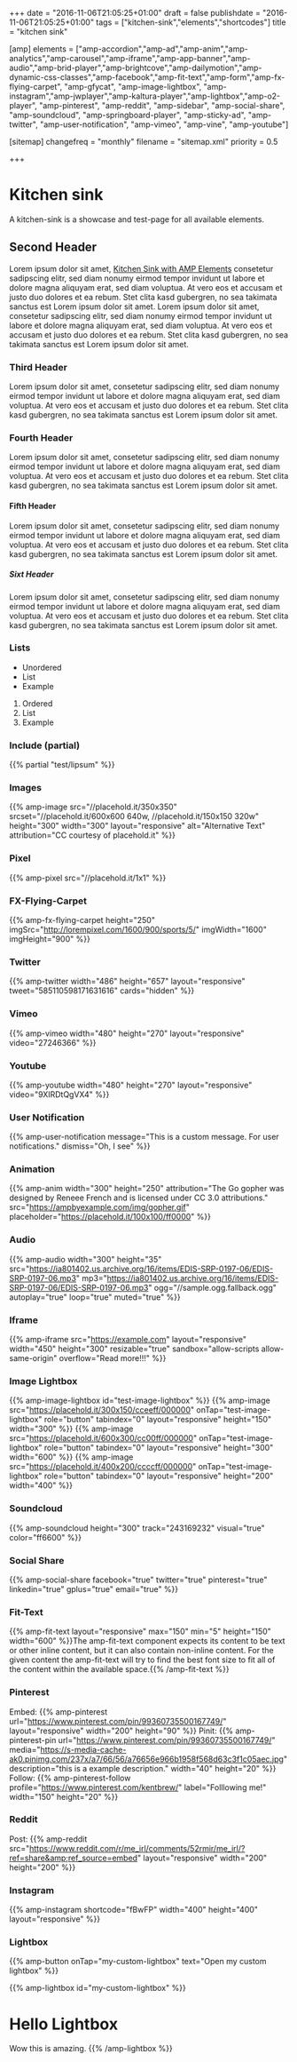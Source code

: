 +++
date = "2016-11-06T21:05:25+01:00"
draft = false
publishdate = "2016-11-06T21:05:25+01:00"
tags = ["kitchen-sink","elements","shortcodes"]
title = "kitchen sink"

[amp]
    elements = ["amp-accordion","amp-ad","amp-anim","amp-analytics","amp-carousel","amp-iframe","amp-app-banner","amp-audio","amp-brid-player","amp-brightcove","amp-dailymotion","amp-dynamic-css-classes","amp-facebook","amp-fit-text","amp-form","amp-fx-flying-carpet", "amp-gfycat", "amp-image-lightbox", "amp-instagram","amp-jwplayer","amp-kaltura-player","amp-lightbox","amp-o2-player", "amp-pinterest", "amp-reddit", "amp-sidebar", "amp-social-share", "amp-soundcloud", "amp-springboard-player", "amp-sticky-ad", "amp-twitter", "amp-user-notification", "amp-vimeo", "amp-vine", "amp-youtube"]
    
[sitemap]
  changefreq = "monthly"
  filename = "sitemap.xml"
  priority = 0.5

+++

# Kitchen sink
A kitchen-sink is a showcase and test-page for all available elements.

## Second Header
Lorem ipsum dolor sit amet, [Kitchen Sink with AMP Elements](/kitchen-sink) consetetur sadipscing elitr, sed diam nonumy eirmod tempor invidunt ut labore et dolore magna aliquyam erat, sed diam voluptua. At vero eos et accusam et justo duo dolores et ea rebum. Stet clita kasd gubergren, no sea takimata sanctus est Lorem ipsum dolor sit amet. Lorem ipsum dolor sit amet, consetetur sadipscing elitr, sed diam nonumy eirmod tempor invidunt ut labore et dolore magna aliquyam erat, sed diam voluptua. At vero eos et accusam et justo duo dolores et ea rebum. Stet clita kasd gubergren, no sea takimata sanctus est Lorem ipsum dolor sit amet.

### Third Header
Lorem ipsum dolor sit amet, consetetur sadipscing elitr,  sed diam nonumy eirmod tempor invidunt ut labore et dolore magna aliquyam erat, sed diam voluptua. At vero eos et accusam et justo duo dolores et ea rebum. Stet clita kasd gubergren, no sea takimata sanctus est Lorem ipsum dolor sit amet.

### Fourth Header
Lorem ipsum dolor sit amet, consetetur sadipscing elitr, sed diam nonumy eirmod tempor invidunt ut labore et dolore magna aliquyam erat, sed diam voluptua. At vero eos et accusam et justo duo dolores et ea rebum. Stet clita kasd gubergren, no sea takimata sanctus est Lorem ipsum dolor sit amet.

#### Fifth Header
Lorem ipsum dolor sit amet, consetetur sadipscing elitr, sed diam nonumy eirmod tempor invidunt ut labore et dolore magna aliquyam erat, sed diam voluptua. At vero eos et accusam et justo duo dolores et ea rebum. Stet clita kasd gubergren, no sea takimata sanctus est Lorem ipsum dolor sit amet.

##### Sixt Header
Lorem ipsum dolor sit amet, consetetur sadipscing elitr, sed diam nonumy eirmod tempor invidunt ut labore et dolore magna aliquyam erat, sed diam voluptua. At vero eos et accusam et justo duo dolores et ea rebum. Stet clita kasd gubergren, no sea takimata sanctus est Lorem ipsum dolor sit amet.

### Lists

 - Unordered
 - List
 - Example
 
 1. Ordered
 2. List
 3. Example
 
### Include (partial)
{{% partial "test/lipsum" %}}
 
### Images

{{% amp-image src="//placehold.it/350x350" srcset="//placehold.it/600x600 640w, //placehold.it/150x150 320w" height="300" width="300" layout="responsive" alt="Alternative Text" attribution="CC courtesy of placehold.it" %}}

### Pixel

{{% amp-pixel src="//placehold.it/1x1" %}}


### FX-Flying-Carpet
{{% amp-fx-flying-carpet height="250" imgSrc="http://lorempixel.com/1600/900/sports/5/" imgWidth="1600" imgHeight="900" %}}


<!--### Adsense-->

<!--{{% amp-adsense width="300" height="250" slot="7046626912" %}}-->
<!--{{% amp-adsense width="320" height="50" slot="7046626912" sticky="true" %}}-->

### Twitter

{{% amp-twitter width="486" height="657" layout="responsive" tweet="585110598171631616" cards="hidden" %}}

### Vimeo

{{% amp-vimeo width="480" height="270" layout="responsive" video="27246366" %}}

### Youtube

{{% amp-youtube width="480" height="270" layout="responsive" video="9XIRDtQgVX4" %}}

### User Notification

{{% amp-user-notification message="This is a custom message. For user notifications." dismiss="Oh, I see" %}}

### Animation

{{% amp-anim width="300" height="250" attribution="The Go gopher was designed by Reneee French and is licensed under CC 3.0 attributions." src="https://ampbyexample.com/img/gopher.gif" placeholder="https://placehold.it/100x100/ff0000" %}}

### Audio

{{% amp-audio width="300" height="35" src="https://ia801402.us.archive.org/16/items/EDIS-SRP-0197-06/EDIS-SRP-0197-06.mp3" mp3="https://ia801402.us.archive.org/16/items/EDIS-SRP-0197-06/EDIS-SRP-0197-06.mp3" ogg="//sample.ogg.fallback.ogg" autoplay="true" loop="true" muted="true" %}}

<!--### Facebook-->

<!--{{% amp-facebook width="300" height="400" href="https://www.facebook.com/zuck/posts/10102593740125791" layout="responsive" %}}-->
<!--{{% amp-facebook-video width="680" height="400" href="https://www.facebook.com/zuck/videos/10102509264909801/" layout="responsive" %}}-->

<!--### Brid-Player-->

<!--{{% amp-brid-player partner="264" player="4144" video="13663" width="480" height="270" layout="responsive" %}}-->
<!--{{% amp-brid-player partner="264" player="4144" playlist="1220" width="480" height="270" layout="responsive" %}} -->

<!--### Brightcove-->

<!--{{% amp-brightcove account="906043040001" video="1401169490001" player="180a5658-8be8-4f33-8eba-d562ab41b40c" width="480" height="270" layout="responsive" %}}-->

<!--### Dailymotion-->

<!--{{% amp-dailymotion video="x2m8jpp" highlight="FF4081" logo="false" info="false" endscreen="false" sharing="false" start="44" width="480" height="270" layout="responsive"  %}}-->

### Iframe
{{% amp-iframe src="https://example.com" layout="responsive" width="450" height="300" resizable="true" sandbox="allow-scripts allow-same-origin" overflow="Read more!!!"  %}}

### Image Lightbox 

{{% amp-image-lightbox id="test-image-lightbox"  %}}
{{% amp-image src="https://placehold.it/300x150/cceeff/000000" onTap="test-image-lightbox" role="button" tabindex="0" layout="responsive" height="150" width="300" %}}
{{% amp-image src="https://placehold.it/600x300/cc00ff/000000" onTap="test-image-lightbox" role="button" tabindex="0" layout="responsive" height="300" width="600" %}}
{{% amp-image src="https://placehold.it/400x200/ccccff/000000" onTap="test-image-lightbox" role="button" tabindex="0" layout="responsive" height="200" width="400" %}}

### Soundcloud
{{% amp-soundcloud height="300" track="243169232" visual="true" color="ff6600" %}}

<!--### Springboard-Player-->
<!--{{% amp-springboard-player height="320" width="180" layout="responsive" mode="video" site="261" content="1578473" player="test401" domain="test.com" items="10" %}}-->

### Social Share
{{% amp-social-share facebook="true" twitter="true" pinterest="true" linkedin="true" gplus="true" email="true" %}}

### Fit-Text
{{% amp-fit-text layout="responsive" max="150" min="5" height="150" width="600" %}}The amp-fit-text component expects its content to be text or other inline content, but it can also contain non-inline content. For the given content the amp-fit-text will try to find the best font size to fit all of the content within the available space.{{% /amp-fit-text %}}

### Pinterest
Embed: {{% amp-pinterest url="https://www.pinterest.com/pin/99360735500167749/" layout="responsive" width="200" height="90" %}}
Pinit: {{% amp-pinterest-pin url="https://www.pinterest.com/pin/99360735500167749/" media="https://s-media-cache-ak0.pinimg.com/237x/a7/66/56/a76656e966b1958f568d63c3f1c05aec.jpg" description="this is a example description." width="40" height="20" %}} 
Follow: {{% amp-pinterest-follow profile="https://www.pinterest.com/kentbrew/" label="Folllowing me!" width="150" height="20" %}} 

### Reddit
Post: {{% amp-reddit src="https://www.reddit.com/r/me_irl/comments/52rmir/me_irl/?ref=share&amp;ref_source=embed" layout="responsive" width="200" height="200" %}}
<!--Comment: {{% amp-reddit-comment uuid="b1246282-bd7b-4778-8c5b-5b08ac0e175e" created="2016-09-26T21:26:17.823Z" parent="true" live="true" src="https://www.reddit.com/r/sports/comments/54loj1/50_cents_awful_1st_pitch_given_a_historical/d8306kw" layout="responsive" width="400" height="400" %}} -->

<!--### O2P layer-->
<!--{{% amp-o2-player pid="579a115aa01b4d2db062aa85" bcid="545db032e4b0af1a81424b48" macros="m.playback=click" layout="responsive" width="320" height="180" %}}-->

### Instagram
{{% amp-instagram shortcode="fBwFP" width="400" height="400" layout="responsive" %}}

### Lightbox
{{% amp-button onTap="my-custom-lightbox" text="Open my custom lightbox" %}}

{{% amp-lightbox id="my-custom-lightbox" %}}
# Hello Lightbox
Wow this is amazing.
{{% /amp-lightbox %}}

<!--### JWPlayer-->
<!--{{% amp-jwplayer player="aBcD1234" media="5678WxYz" width="16" height="9" layout="responsive" %}}-->
<!--{{% amp-jwplayer player="aBcD1234" playlist="5678WxYz" width="16" height="9" layout="responsive" %}}-->

<!--### Kaltura Player-->
<!--{{% amp-kaltura-player uiconf="33502051" partner="1281471" entry="1_3ts1ms9c" streamerType="auto" width="480" height="270" layout="responsive" %}}-->

<!--### Gfycat-->
<!--{{% amp-gfycat id="FeistyBiodegradableBlackfish" layout="responsive" width="150" height="150"  %}}-->

<!--### Hulu (disallowed) -->
<!--{{% amp-hulu id="Bx6H30RBVFNpOe-iiOxp3A" layout="responsive" width="412" height="213" layout="responsive" %}}-->

<!--### Google-VRView-Image (experimental)-->
<!--{{% amp-google-vrview-image src="https://storage.googleapis.com/vrview/examples/coral.jpg" width="400" height="300" stereo="true" yaw="15" layout="responsive" %}}-->